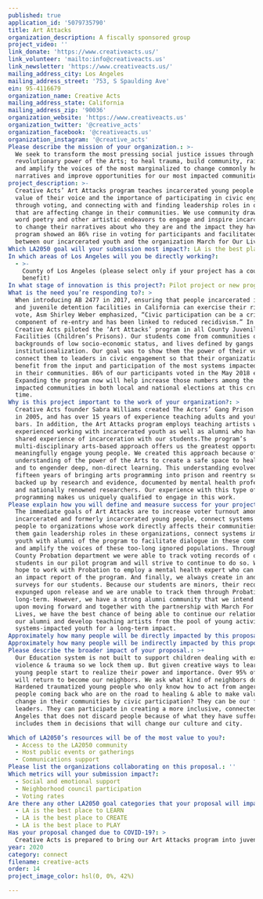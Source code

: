 ```yaml
---
published: true
application_id: '5079735790'
title: Art Attacks
organization_description: A fiscally sponsored group
project_video: ''
link_donate: 'https://www.creativeacts.us/'
link_volunteer: 'mailto:info@creativeacts.us'
link_newsletter: 'https://www.creativeacts.us/'
mailing_address_city: Los Angeles
mailing_address_street: '753, S Spaulding Ave'
ein: 95-4116679
organization_name: Creative Acts
mailing_address_state: California
mailing_address_zip: '90036'
organization_website: 'https://www.creativeacts.us'
organization_twitter: '@creative_acts'
organization_facebook: '@creativeacts.us'
organization_instagram: '@creative_acts'
Please describe the mission of your organization.: >-
  We seek to transform the most pressing social justice issues through the
  revolutionary power of the Arts; to heal trauma, build community, raise power
  and amplify the voices of the most marginalized to change commonly held
  narratives and improve opportunities for our most impacted communities.  
project_description: >-
  Creative Acts’ Art Attacks program teaches incarcerated young people the 
  value of their voice and the importance of participating in civic engagement 
  through voting, and connecting with and finding leadership roles in organizations 
  that are affecting change in their communities. We use community drawn art, spoken 
  word poetry and other artistic endeavors to engage and inspire incarcerated youth 
  to change their narratives about who they are and the impact they have. Our pilot 
  program showed an 86% rise in voting for participants and facilitated deep connections 
  between our incarcerated youth and the organization March for Our Lives.
Which LA2050 goal will your submission most impact?: LA is the best place to CONNECT
In which areas of Los Angeles will you be directly working?:
  - >-
    County of Los Angeles (please select only if your project has a countywide
    benefit)
In what stage of innovation is this project?: Pilot project or new program (testing or implementing a new idea)
What is the need you’re responding to?: >
  When introducing AB 2477 in 2017, ensuring that people incarcerated in jails
  and juvenile detention facilities in California can exercise their right to
  vote, Asm Shirley Weber emphasized, “Civic participation can be a critical
  component of re-entry and has been linked to reduced recidivism.” In response,
  Creative Acts piloted the ‘Art Attacks’ program in all County Juvenile
  Facilities (Children’s Prisons). Our students come from communities of color,
  backgrounds of low socio-economic status, and lives defined by gangs and
  institutionalization. Our goal was to show them the power of their vote and
  connect them to leaders in civic engagement so that their organizations can
  benefit from the input and participation of the most systems impacted people
  in their communities. 86% of our participants voted in the May 2018 elections.
  Expanding the program now will help increase those numbers among the most
  impacted communities in both local and national elections at this crucial
  time. 
Why is this project important to the work of your organization?: >
  Creative Acts founder Sabra Williams created The Actors’ Gang Prison Project
  in 2005, and has over 15 years of experience teaching adults and youth behind
  bars. In addition, the Art Attacks program employs teaching artists who are
  experienced working with incarcerated youth as well as alumni who have a
  shared experience of incarceration with our students.The program’s
  multi-disciplinary arts-based approach offers us the greatest opportunity to
  meaningfully engage young people. We created this approach because of an
  understanding of the power of the Arts to create a safe space to heal trauma
  and to engender deep, non-direct learning. This understanding evolved from
  fifteen years of bringing arts programming into prison and reentry settings,
  backed up by research and evidence, documented by mental health professionals
  and nationally renowned researchers. Our experience with this type of
  programming makes us uniquely qualified to engage in this work. 
Please explain how you will define and measure success for your project.: >-
  The immediate goals of Art Attacks are to increase voter turnout among
  incarcerated and formerly incarcerated young people, connect systems impacted
  people to organizations whose work directly affects their communities and help
  them gain leadership roles in these organizations, connect systems impacted
  youth with alumni of the program to facilitate dialogue in these communities,
  and amplify the voices of these too-long ignored populations. Through the LA
  County Probation department we were able to track voting records of our
  students in our pilot program and will strive to continue to do so. We also
  hope to work with Probation to employ a mental health expert who can compile
  an impact report of the program. And finally, we always create in and out
  surveys for our students. Because our students are minors, their records are
  expunged upon release and we are unable to track them through Probation
  long-term. However, we have a strong alumni community that we intend to build
  upon moving forward and together with the partnership with March For Our
  Lives, we have the best chance of being able to continue our relationship with
  our alumni and develop teaching artists from the pool of young activists and
  systems-impacted youth for a long-term impact. 
Approximately how many people will be directly impacted by this proposal?: '650'
Approximately how many people will be indirectly impacted by this proposal?: '3000'
Please describe the broader impact of your proposal.: >+
  Our Education system is not built to support children dealing with extreme
  violence & trauma so we lock them up. But given creative ways to learn these
  young people start to realize their power and importance. Over 95% of them
  will return to become our neighbors. We ask what kind of neighbors do we want?
  Hardened traumatized young people who only know how to act from anger or young
  people coming back who are on the road to healing & able to make valuable
  change in their communities by civic participation? They can be our future
  leaders. They can participate in creating a more inclusive, connected Los
  Angeles that does not discard people because of what they have suffered &
  includes them in decisions that will change our culture and city. 

Which of LA2050’s resources will be of the most value to you?:
  - Access to the LA2050 community
  - Host public events or gatherings
  - Communications support
Please list the organizations collaborating on this proposal.: ''
Which metrics will your submission impact?:
  - Social and emotional support
  - Neighborhood council participation
  - Voting rates
Are there any other LA2050 goal categories that your proposal will impact?:
  - LA is the best place to LEARN
  - LA is the best place to CREATE
  - LA is the best place to PLAY
Has your proposal changed due to COVID-19?: >
  Creative Acts is prepared to bring our Art Attacks program into juvenile camps virtually, if necessary, due to Covid-19 virus concerns. We are in talks with Los Angeles County Probation to use virtual technology such as Zoom to run classes that closely mirror the face to face program. Like many educators, we will need to revise our curriculum accordingly, but the core programming will stay the same: using activities and lessons rooted in the arts to help students find their voice, harness its power, and use it to become not only civically engaged members of their community, but also leaders in organizations that are tackling issues that directly affect systems impacted communities, such as our partners, March for Our Lives. In addition, programming online may provide the advantage of bringing March for Our Lives speakers into the class virtually who would otherwise be unable to enter the camps because they are under 18. We hope having communication with peers who have found leadership roles in their communities will inspire even more voter turnout and civic engagement from our students. In the unlikely event that virtual classes are not possible, Creative Acts is prepared to take the program to the same population outside of the youth facilities through local community centers and community-based organizations.
year: 2020
category: connect
filename: creative-acts
order: 14
project_image_color: hsl(0, 0%, 42%)

---
```

